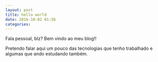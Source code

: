 ```yaml
---
layout: post
title: hello world
date: 2016-10-02 01:56
categories:
---
```


Fala pessoal, blz? Bem vindo ao meu blog!!

Pretendo falar aqui um pouco das tecnologias que tenho trabalhado e algumas que ando estudando também.
